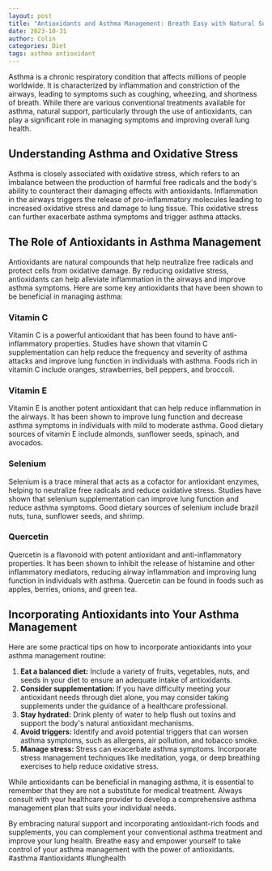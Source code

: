 ```yaml
---
layout: post
title: "Antioxidants and Asthma Management: Breath Easy with Natural Support"
date: 2023-10-31
author: Colin
categories: Diet
tags: asthma antioxidant
---
```


Asthma is a chronic respiratory condition that affects millions of people worldwide. It is characterized by inflammation and constriction of the airways, leading to symptoms such as coughing, wheezing, and shortness of breath. While there are various conventional treatments available for asthma, natural support, particularly through the use of antioxidants, can play a significant role in managing symptoms and improving overall lung health.

## Understanding Asthma and Oxidative Stress

Asthma is closely associated with oxidative stress, which refers to an imbalance between the production of harmful free radicals and the body's ability to counteract their damaging effects with antioxidants. Inflammation in the airways triggers the release of pro-inflammatory molecules leading to increased oxidative stress and damage to lung tissue. This oxidative stress can further exacerbate asthma symptoms and trigger asthma attacks.

## The Role of Antioxidants in Asthma Management

Antioxidants are natural compounds that help neutralize free radicals and protect cells from oxidative damage. By reducing oxidative stress, antioxidants can help alleviate inflammation in the airways and improve asthma symptoms. Here are some key antioxidants that have been shown to be beneficial in managing asthma:

### Vitamin C

Vitamin C is a powerful antioxidant that has been found to have anti-inflammatory properties. Studies have shown that vitamin C supplementation can help reduce the frequency and severity of asthma attacks and improve lung function in individuals with asthma. Foods rich in vitamin C include oranges, strawberries, bell peppers, and broccoli.

### Vitamin E

Vitamin E is another potent antioxidant that can help reduce inflammation in the airways. It has been shown to improve lung function and decrease asthma symptoms in individuals with mild to moderate asthma. Good dietary sources of vitamin E include almonds, sunflower seeds, spinach, and avocados.

### Selenium

Selenium is a trace mineral that acts as a cofactor for antioxidant enzymes, helping to neutralize free radicals and reduce oxidative stress. Studies have shown that selenium supplementation can improve lung function and reduce asthma symptoms. Good dietary sources of selenium include brazil nuts, tuna, sunflower seeds, and shrimp.

### Quercetin

Quercetin is a flavonoid with potent antioxidant and anti-inflammatory properties. It has been shown to inhibit the release of histamine and other inflammatory mediators, reducing airway inflammation and improving lung function in individuals with asthma. Quercetin can be found in foods such as apples, berries, onions, and green tea.

## Incorporating Antioxidants into Your Asthma Management

Here are some practical tips on how to incorporate antioxidants into your asthma management routine:

1. **Eat a balanced diet:** Include a variety of fruits, vegetables, nuts, and seeds in your diet to ensure an adequate intake of antioxidants.
2. **Consider supplementation:** If you have difficulty meeting your antioxidant needs through diet alone, you may consider taking supplements under the guidance of a healthcare professional.
3. **Stay hydrated:** Drink plenty of water to help flush out toxins and support the body's natural antioxidant mechanisms.
4. **Avoid triggers:** Identify and avoid potential triggers that can worsen asthma symptoms, such as allergens, air pollution, and tobacco smoke.
5. **Manage stress:** Stress can exacerbate asthma symptoms. Incorporate stress management techniques like meditation, yoga, or deep breathing exercises to help reduce oxidative stress.

While antioxidants can be beneficial in managing asthma, it is essential to remember that they are not a substitute for medical treatment. Always consult with your healthcare provider to develop a comprehensive asthma management plan that suits your individual needs.

By embracing natural support and incorporating antioxidant-rich foods and supplements, you can complement your conventional asthma treatment and improve your lung health. Breathe easy and empower yourself to take control of your asthma management with the power of antioxidants. #asthma #antioxidants #lunghealth
